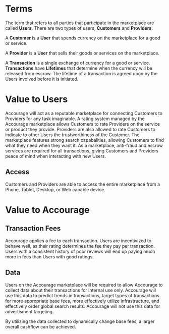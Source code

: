 # Terms
The term that refers to all parties that participate in the marketplace are called __Users__. There are two types of users; __Customers__ and __Providers__.

A __Customer__ is a __User__ that spends currency on the marketplace for a good or service.

A __Provider__ is a __User__ that sells their goods or services on the marketplace.

A __Transaction__ is a single exchange of currency for a good or service. __Transactions__ have __Lifetimes__ that determine when the currency will be released from escrow. The lifetime of a transaction is agreed upon by the Users involved before it is initiated.

# Value to Users
Accourage will act as a reputable marketplace for connecting Customers to Providers for any task imaginable. A rating system managed by the Accourage marketplace allows Customers to rate Providers on the service or product they provide. Providers are also allowed to rate Customers to indicate to other Users the trustworthiness of the Customer. The marketplace features strong search capabalities, allowing Customers to find what they need when they want it. As a marketplace, anti-fraud and escrow services are required for all transactions, giving Customers and Providers peace of mind when interacting with new Users.

## Access
Customers and Providers are able to access the entire marketplace from a Phone, Tablet, Desktop, or Web capable device. 

# Value to Accourage
## Transaction Fees
Accourage applies a fee to each transaction. Users are incentivized to behave well, as their rating determines the fee they pay per transaction. Users with a consistent history of poor reviews will end up paying much more in fees than Users with good ratings.

## Data
Users on the Accourage marketplace will be required to allow Accourage to collect data about their transactions for internal use only. Accourage will use this data to predict trends in transactions, target types of transactions for more appropriate base fees, more effectively utilize infrastructure, and effectively order global search results. Accourage will not use this data for advertisment targeting.

By utilizing the data collected to dynamically change base fees, a larger overall cashflow can be achieved.
